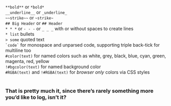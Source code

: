 `**bold**` or `*bold*`<br/>
`__underline__` or `_underline_`<br/>
`~~strike~~` or `~strike~`<br/>
`## Big Header` or `## Header`<br/>
`* * *` or `- - -` or `_ _ _` with or without spaces to create lines<br/>
`* list` bullets<br/>
`> some` quoted text<br/>
`` `code` `` for monospace and unparsed code, supporting triple back-tick for multiline too<br/>
`#color(text)` for named colors such as white, grey, black, blue, cyan, green, magenta, red, yellow<br/>
`!#bgcolor(text)` for named background color<br/>
`#RGBA(text)` and `!#RGBA(text)` for *browser only* colors via CSS styles<br/><br/>
### That is pretty much it, since there’s rarely something more you’d like to log, isn’t it?



<!--
https://webreflection.co.uk/blog/2016/10/20/markdown-in-console#the-current-console-status
-->
